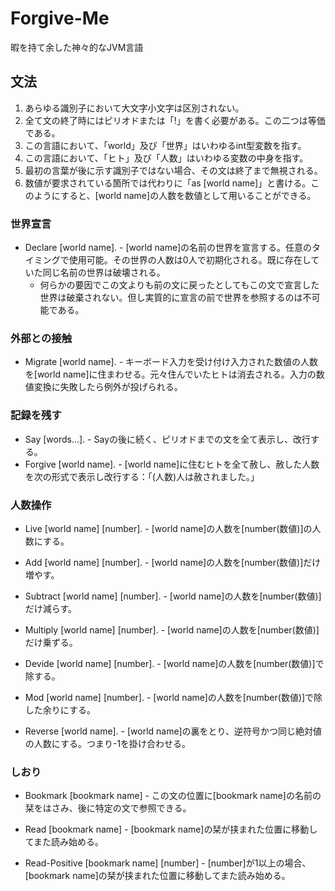 # Forgive-Me
暇を持て余した神々的なJVM言語

## 文法
1. あらゆる識別子において大文字小文字は区別されない。
2. 全て文の終了時にはピリオドまたは「!」を書く必要がある。この二つは等価である。
3. この言語において、「world」及び「世界」はいわゆるint型変数を指す。
4. この言語において、「ヒト」及び「人数」はいわゆる変数の中身を指す。
5. 最初の言葉が後に示す識別子ではない場合、その文は終了まで無視される。
6. 数値が要求されている箇所では代わりに「as [world name]」と書ける。このようにすると、[world name]の人数を数値として用いることができる。

### 世界宣言
- Declare [world name]. - [world name]の名前の世界を宣言する。任意のタイミングで使用可能。その世界の人数は0人で初期化される。既に存在していた同じ名前の世界は破壊される。
  - 何らかの要因でこの文よりも前の文に戻ったとしてもこの文で宣言した世界は破棄されない。但し実質的に宣言の前で世界を参照するのは不可能である。

### 外部との接触
- Migrate [world name]. - キーボード入力を受け付け入力された数値の人数を[world name]に住まわせる。元々住んでいたヒトは消去される。入力の数値変換に失敗したら例外が投げられる。

### 記録を残す
- Say [words...]. - Sayの後に続く、ピリオドまでの文を全て表示し、改行する。
- Forgive [world name]. - [world name]に住むヒトを全て赦し、赦した人数を次の形式で表示し改行する：「(人数)人は赦されました。」

### 人数操作
- Live [world name] [number]. - [world name]の人数を[number(数値)]の人数にする。

- Add [world name] [number]. - [world name]の人数を[number(数値)]だけ増やす。
- Subtract [world name] [number]. - [world name]の人数を[number(数値)]だけ減らす。
- Multiply [world name] [number]. - [world name]の人数を[number(数値)]だけ乗ずる。
- Devide [world name] [number]. - [world name]の人数を[number(数値)]で除する。
- Mod [world name] [number]. - [world name]の人数を[number(数値)]で除した余りにする。

- Reverse [world name]. - [world name]の裏をとり、逆符号かつ同じ絶対値の人数にする。つまり-1を掛け合わせる。

### しおり
- Bookmark [bookmark name] - この文の位置に[bookmark name]の名前の栞をはさみ、後に特定の文で参照できる。

- Read [bookmark name] - [bookmark name]の栞が挟まれた位置に移動してまた読み始める。
- Read-Positive [bookmark name] [number] - [number]が1以上の場合、[bookmark name]の栞が挟まれた位置に移動してまた読み始める。
